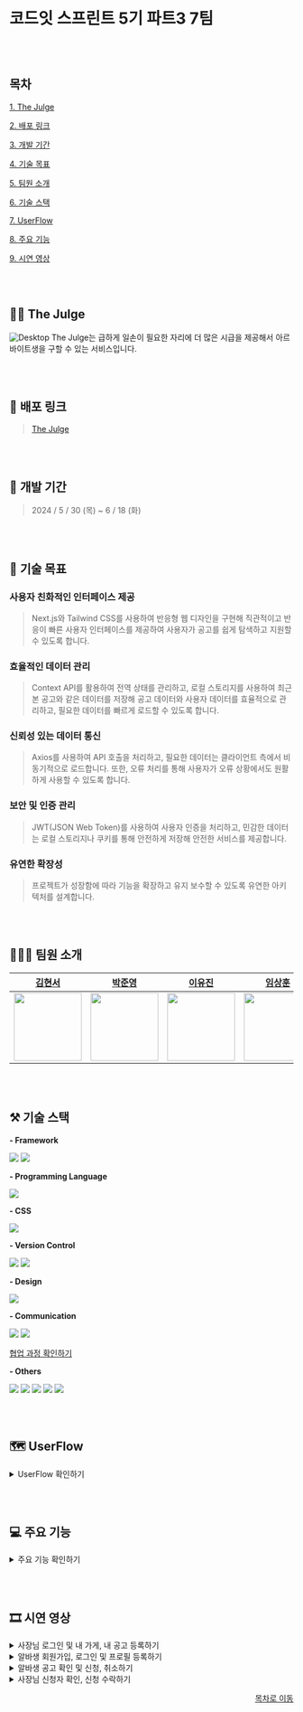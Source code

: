 # 코드잇 스프린트 5기 파트3 7팀
<br><br>
## 목차
[1. The Julge](#-the-julge)

[2. 배포 링크](#-배포-링크)

[3. 개발 기간](#-개발-기간)

[4. 기술 목표](#-기술-목표)

[5. 팀원 소개](#-팀원-소개)

[6. 기술 스택](#-기술-스택)

[7. UserFlow](#-userflow)

[8. 주요 기능](#-주요-기능)

[9. 시연 영상](#-시연-영상)

<br><br>
## 🧑‍🍳 The Julge
![Desktop](https://github.com/jose0229/the-julge/assets/109906670/43c44751-5d1c-48cf-ad2c-1c71edb5f2fa)
The Julge는 급하게 일손이 필요한 자리에 더 많은 시급을 제공해서 아르바이트생을 구할 수 있는 서비스입니다.

<br><br>
## 🔗 배포 링크
> [The Julge](https://main--the-julge-5-7.netlify.app/notice-list)

<br><br>
## 📅 개발 기간
> 2024 / 5 / 30 (목) ~ 6 / 18 (화)

<br><br>
## 🚩 기술 목표

### 사용자 친화적인 인터페이스 제공
> Next.js와 Tailwind CSS를 사용하여 반응형 웹 디자인을 구현해 직관적이고 반응이 빠른 사용자 인터페이스를 제공하여 사용자가 공고를 쉽게 탐색하고 지원할 수 있도록 합니다.

### 효율적인 데이터 관리
> Context API를 활용하여 전역 상태를 관리하고, 로컬 스토리지를 사용하여 최근 본 공고와 같은 데이터를 저장해 공고 데이터와 사용자 데이터를 효율적으로 관리하고, 필요한 데이터를 빠르게 로드할 수 있도록 합니다.

### 신뢰성 있는 데이터 통신
> Axios를 사용하여 API 호출을 처리하고, 필요한 데이터는 클라이언트 측에서 비동기적으로 로드합니다. 또한, 오류 처리를 통해 사용자가 오류 상황에서도 원활하게 사용할 수 있도록 합니다.

### 보안 및 인증 관리
> JWT(JSON Web Token)를 사용하여 사용자 인증을 처리하고, 민감한 데이터는 로컬 스토리지나 쿠키를 통해 안전하게 저장해 안전한 서비스를 제공합니다.

### 유연한 확장성
> 프로젝트가 성장함에 따라 기능을 확장하고 유지 보수할 수 있도록 유연한 아키텍처를 설계합니다.

<br><br>
## 🧑‍🤝‍🧑 팀원 소개

|[김현서](https://github.com/hyunseo11)|[박준영](https://github.com/JunYoungee)|[이유진](https://github.com/newjinlee)|[임상훈](https://github.com/jose0229)|[전유민](https://github.com/JeonYumin94)|
|----|----|----|----|----|
|<img src="https://github.com/jose0229/the-julge/assets/109906670/4c2ae408-83cf-4010-a4f5-6c2825612cbe.png" height="120"/>|<img src="https://github.com/jose0229/the-julge/assets/109906670/296b74f1-b752-43af-b350-e8dbdad27185.png" height="120"/>|<img src="https://github.com/jose0229/the-julge/assets/109906670/c0908c56-ff86-47b5-b35c-1513f83a456b.png" height="120"/>|<img src="https://github.com/jose0229/the-julge/assets/109906670/0a0d04ab-313b-49e8-b73b-d6f595df25ec.png" height="120"/>|<img src="https://github.com/jose0229/the-julge/assets/109906670/86ab5964-47c8-407b-8e80-97c413c532fe.png" height="120"/>|

<br><br>
## ⚒️ 기술 스택

**- Framework**

<img src="https://img.shields.io/badge/react-61DAFB?style=for-the-badge&logo=react&logoColor=black">
<img src="https://img.shields.io/badge/next.js-000000?style=for-the-badge&logo=nextdotjs&logoColor=white">


**- Programming Language** 

<img src="https://img.shields.io/badge/typescript-3178C6?style=for-the-badge&logo=typescript&logoColor=white"> 

**- CSS** 

<img src="https://img.shields.io/badge/tailwindcss-06B6D4?style=for-the-badge&logo=tailwindcss&logoColor=white"> 

**- Version Control** 

<img src="https://img.shields.io/badge/github-181717?style=for-the-badge&logo=github&logoColor=white">
<img src="https://img.shields.io/badge/git-F05032?style=for-the-badge&logo=git&logoColor=white"> 

**- Design** 

<img src="https://img.shields.io/badge/figma-F24E1E?style=for-the-badge&logo=figma&logoColor=white"> 

**- Communication** 

<img src="https://img.shields.io/badge/notion-000000?style=for-the-badge&logo=notion&logoColor=white">
<img src="https://img.shields.io/badge/discord-5865F2?style=for-the-badge&logo=discord&logoColor=white">

[협업 과정 확인하기](https://typhoon-need-dad.notion.site/e9ffedec95e04d3e9618407a3274b364?v=339c3c0e53524f0e87f662e0cec4a083&pvs=74) 

**- Others** 

<img src="https://img.shields.io/badge/axios-5A29E4?style=for-the-badge&logo=axios&logoColor=white">
<img src="https://img.shields.io/badge/formik-2563EB?style=for-the-badge&logo=formik&logoColor=white">
<img src="https://img.shields.io/badge/date_fns-770C56?style=for-the-badge&logo=datefns&logoColor=white">
<img src="https://img.shields.io/badge/eslint-4B32C3?style=for-the-badge&logo=eslint&logoColor=white">
<img src="https://img.shields.io/badge/prettier-F7B93E?style=for-the-badge&logo=prettier&logoColor=white"> 

<br><br>
## 🗺️ UserFlow
<details>
<summary> UserFlow 확인하기 </summary><br>
<img src="https://github.com/jose0229/the-julge/assets/109906670/82dd3612-7fad-4f85-a03c-1699894a3c05.png" width="800"/></details>

<br><br>
## 💻 주요 기능
<details>
  <summary>주요 기능 확인하기</summary>
  
  ### 상단 네비게이션바

- 사장님 이메일로 로그인하면 오른쪽 상단은 '내 가게' 버튼, 알바님 이메일로 로그인하면 오른쪽 상단에 '내 프로필' 버튼 생성
- 오른쪽 '내 프로필' 버튼을 누르면 내 프로필 페이지로 이동
- '로그아웃' 버튼을 클릭하면 공고 리스트 페이지로 이동
- '알람' 버튼을 클릭하면 나에게 온 알림 확인
- 검색창에서 검색어를 입력하고 '엔터키'를 누르면 가게 이름에 검색어가 포함된 공고만 보여줌

### 로그인 페이지

- '로고 버튼'을 클릭하면 공고 리스트 페이지로 이동
- '회원가입하기' 버튼을 클릭하면 회원가입 페이지로 이동
- 유효한 이메일과 비밀번호를 입력하고 '로그인' 버튼을 클릭하면 공고 리스트 페이지로 이동
- 로그인 페이지에는 네비게이션바가 없음
- 비밀번호가 틀릴 경우 “비밀번호가 일치하지 않습니다.” 경고 창을 보여줌
- 이메일 input에서 focus out 일 때, 값이 이메일 형식이 아닐 경우 input에 빨강색 테두리와 아래에 “이메일 형식으로 작성해 주세요.” 빨강색 에러 메시지 표시
- 비밀번호 input에서 focus out 일 때, 비밀번호 길이가 8자 미만일때 input에 빨강색 테두리와 아래에 “8자 이상 작성해 주세요.” 빨강색 에러 메시지 표시
- 로그인 성공 시 엑세스 토큰 발급

### 회원가입 페이지

- '로고 버튼'을 클릭하면 공고 리스트 페이지로 이동
- '로그인하기' 버튼을 클릭하면 로그인 페이지로 이동
- 이메일 input에서 focus out 일 때, 값이 이메일 형식이 아닐 경우 이메일 input에 빨강색 테두리와 아래에 “이메일 형식으로 작성해 주세요.” 빨강색 에러 메시지 표시
- 비밀번호 input에서 focus out 일 때 비밀번호 input 값 길이가 8자 이상이 아닐 경우 비밀번호 input에 빨강색 테두리와 아래에 “8자 이상 입력해주세요.” 빨강색 에러 메시지 표시
- 비밀번호 확인 input에서 focus out 일 때 비밀번호 input 값과 비밀번호 확인 input 값이 다를 경우 비밀번호 확인 input에 빨강색 테두리와 아래에 “비밀번호가 일치하지 않습니다.” 빨강색 에러 메시지 표시
- 중복되는 이메일로 회원가입 시도 시 '이미 사용 중인 이메일입니다' 모달창 표시
- 활성화된 '가입하기' 버튼을 누르면 “가입이 완료되었습니다” alert 창을 보여주고 로그인 페이지로 이동

### 사장님 (내 가게)

- '로고 버튼'을 클릭하면 공고 리스트 페이지로 이동
- 내 가게 개수는 1개로 한정
- '가게 등록하기' 버튼 클릭 시 가게 정보 등록 페이지로 이동

### 사장님 (가게 정보 등록)

- '로고 버튼'을 클릭하면 공고 리스트 페이지로 이동
- '등록하기' 버튼을 클릭하면 가게 등록이 완료되고 “등록이 완료되었습니다.” alert 창 표시
- '확인' 버튼을 누르면 가게 정보 상세 페이지로 이동
- 주소 영역은 input으로 진행하거나 분류와 동일한 드롭다운으로 진행 가능
- 주소 제한
    - “서울시 종로구 | 서울시 중구 | 서울시 용산구 | 서울시 성동구 | 서울시 광진구 | 서울시 동대문구 | 서울시 중랑구 | 서울시 성북구 | 서울시 강북구 | 서울시 도봉구 | 서울시 노원구 | 서울시 은평구 | 서울시 서대문구 | 서울시 마포구 | 서울시 양천구 | 서울시 강서구 | 서울시 구로구 | 서울시 금천구 | 서울시 영등포구 | 서울시 동작구 | 서울시 관악구 | 서울시 서초구 | 서울시 강남구 | 서울시 송파구 | 서울시 강동구”로 제한
- 분류 선택지 제한
    - “한식 | 중식 | 일식 | 양식 | 분식 | 카페 | 편의점 | 기타” 중 선택 가능

### 사장님 (가게 정보 편집)

- '로고 버튼'을 클릭하면 공고 리스트 페이지로 이동
- '완료' 버튼 클릭 시 가게 정보 수정이 완료되고 “수정이 완료되었습니다.” alert 창 표시

### 사장님 (가게 정보 상세)

- '로고 버튼'을 클릭하면 공고 리스트 페이지로 이동
- '편집하기' 버튼을 누르면 가게 정보 편집하기 페이지로 이동
- '공고 등록하기' 버튼을 클릭하면 공고 등록하기 페이지로 이동

### 사장님 (공고 등록)

- '로고 버튼'을 클릭하면 공고 리스트 페이지로 이동
- '등록하기' 버튼을 누르면 공고가 등록되고 '등록이 완료되었습니다.' alert 창 표시
- '확인' 버튼을 누르면 공고 상세 페이지로 이동

### 사장님 (공고 상세)

- '로고 버튼'을 클릭하면 공고 리스트 페이지로 이동
- '공고 편집하기' 버튼을 누르면 공고 편집하기 페이지로 이동
- '거절하기' 버튼을 클릭하면 alert 창이 뜨고 신청 거절
- '승인하기' 버튼을 클릭하면 alert 창이 뜨고 신청 승인

### 알바님 (내 프로필 상세)

- '내 프로필 등록하기' 버튼을 클릭하면 내 프로필 등록하기 페이지로 이동
- '편집하기' 버튼을 클릭하여 내 프로필 수정 가능
- '공고 보러가기' 버튼을 누르면 공고 리스트 페이지로 이동
- 신청 내역이 없다면 공고 보러가기 버튼 표시
- 신청 내역이 있다면 결과를 페이지네이션으로 표시
- 오른쪽 상단 '알림' 버튼을 누르면 신청 결과 확인

### 알바님 (내 프로필 등록)

- '등록하기' 버튼을 누르면 “등록이 완료되었습니다.” alert 창 표시
- '확인' 버튼을 누르면 프로필 등록 완료

### 공고 리스트

- '로고 버튼'을 클릭하면 공고 리스트 페이지로 이동
- 공고 카드를 클릭하면 해당 공고 상세 페이지로 이동
- 맞춤 공고는 주소를 기준으로 설정
- 공고 정렬 기준은 마감임박순, 시급 많은 순, 시간 적은 순, 가나다순으로 설정
- 전체 공고는 페이지네이션으로 구현
- 상세 필터
    - 상세 필터 괄호 안의 숫자는 위치에서 선택한 개수 + 시작일 설정 유무 + 금액 설정 유무
    - '적용하기' 버튼을 누르면 선택한 필터 적용
    - '초기화' 버튼을 누르면 선택한 필터 내용 초기화

### 공고 상세

- '로고 버튼'을 클릭하면 공고 리스트 페이지로 이동
- '신청하기' 버튼을 누르면 프로필 등록이 되어있지 않을 경우 ”내 프로필을 먼저 등록해 주세요.” alert 창 표시 후 '확인' 버튼 클릭 시 프로필 등록 페이지로 이동
- '신청하기' 버튼을 누르면 프로필 등록이 되어있을 경우 신청 완료
- 이미 신청한 공고에서 '취소하기' 버튼 클릭 시 “신청을 취소하시겠어요?” alert 창 표시 후 '취소하기' 버튼 클릭 시 지원 취소 후 '신청하기' 버튼으로 변경
- 공고 타입
    - 구인하지 못했지만, 공고 기간이 지난 경우 지난 공고로 설정
    - 지정한 구인이 모집 완료된 경우 마감 완료로 설정
- 최근에 본 공고
    - 최신 순으로 최대 6개까지 표시
    - 6개를 초과할 경우 가장 과거의 공고 미표시
    - 최근에 본 공고를 위한 별도 API는 없으며, 브라우저 저장소 활용
</details>

<br><br>
## 🎞️ 시연 영상
<details>
  <summary>사장님 로그인 및 내 가게, 내 공고 등록하기</summary>
  <img src="https://github.com/jose0229/the-julge/assets/109906670/f677fe15-92ca-4749-921a-6d29f9e9bece.gif" width="500"/>
  <img src="https://github.com/jose0229/the-julge/assets/109906670/1a6a8cb6-2d5e-44b1-983a-464b1f5a1b3f.gif" width="500"/><br>
</details>
<details>
  <summary>알바생 회원가입, 로그인 및 프로필 등록하기</summary>
  <img src="https://github.com/jose0229/the-julge/assets/109906670/8a8e7abf-d1c4-4c98-8153-49691510ed6c.gif" width="500"/>
  <img src="https://github.com/jose0229/the-julge/assets/109906670/e8d7d248-711f-4545-808a-20cbeb65579d.gif" width="500"/><br>
</details>
<details>
  <summary>알바생 공고 확인 및 신청, 취소하기</summary>
  <img src="https://github.com/jose0229/the-julge/assets/109906670/c6d58bcd-a3e2-4a5b-b955-48cf32be2f25.gif" width="500"/>
  <img src="https://github.com/jose0229/the-julge/assets/109906670/7e8a44d4-0981-4ac7-b58a-8373eaec183b.gif" width="500"/><br>
</details>
<details>
  <summary>사장님 신청자 확인, 신청 수락하기</summary>
  <img src="https://github.com/jose0229/the-julge/assets/109906670/76c8acf9-befc-473d-9020-616ea28c1d03.gif" width="500"/><br>
</details>

<div align="right">
  
  [목차로 이동](#목차)
  
</div>
